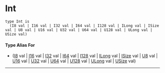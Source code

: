 # Int

```pony
type Int is
  (I8 val | I16 val | I32 val | I64 val | I128 val | ILong val | ISize val | U8 val | U16 val | U32 val | U64 val | U128 val | ULong val | USize val)
```

#### Type Alias For

* ([I8](builtin-I8) val | [I16](builtin-I16) val | [I32](builtin-I32) val | [I64](builtin-I64) val | [I128](builtin-I128) val | [ILong](builtin-ILong) val | [ISize](builtin-ISize) val | [U8](builtin-U8) val | [U16](builtin-U16) val | [U32](builtin-U32) val | [U64](builtin-U64) val | [U128](builtin-U128) val | [ULong](builtin-ULong) val | [USize](builtin-USize) val)

---

